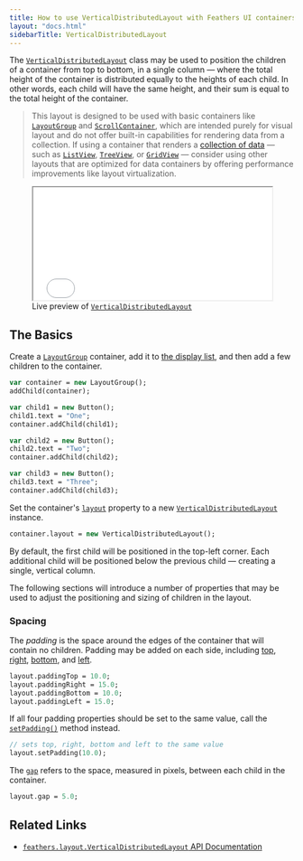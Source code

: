 ```yaml
---
title: How to use VerticalDistributedLayout with Feathers UI containers
layout: "docs.html"
sidebarTitle: VerticalDistributedLayout
---
```


The [`VerticalDistributedLayout`](https://api.feathersui.com/current/feathers/layout/VerticalDistributedLayout.html) class may be used to position the children of a container from top to bottom, in a single column — where the total height of the container is distributed equally to the heights of each child. In other words, each child will have the same height, and their sum is equal to the total height of the container.

> This layout is designed to be used with basic containers like [`LayoutGroup`](./layout-group.md) and [`ScrollContainer`](./scroll-container.md), which are intended purely for visual layout and do not offer built-in capabilities for rendering data from a collection. If using a container that renders a [collection of data](./data-collections.md) — such as [`ListView`](./list-view.md), [`TreeView`](./tree-view.md), or [`GridView`](./grid-view.md) — consider using other layouts that are optimized for data containers by offering performance improvements like layout virtualization.

<figure>
<iframe src="/learn/haxe-openfl/samples/vertical-distributed-layout.html" width="100%" height="200"></iframe>
<figcaption>Live preview of <a href="https://api.feathersui.com/current/feathers/layout/VerticalDistributedLayout.html"><code>VerticalDistributedLayout</code></a></figcaption>
</figure>

## The Basics

Create a [`LayoutGroup`](./layout-group.md) container, add it to [the display list](https://books.openfl.org/openfl-developers-guide/display-programming/basics-of-display-programming.html), and then add a few children to the container.

```haxe
var container = new LayoutGroup();
addChild(container);

var child1 = new Button();
child1.text = "One";
container.addChild(child1);

var child2 = new Button();
child2.text = "Two";
container.addChild(child2);

var child3 = new Button();
child3.text = "Three";
container.addChild(child3);
```

Set the container's [`layout`](https://api.feathersui.com/current/feathers/layout/feathers/controls/LayoutGroup.html#layout) property to a new [`VerticalDistributedLayout`](https://api.feathersui.com/current/feathers/layout/VerticalDistributedLayout.html) instance.

```haxe
container.layout = new VerticalDistributedLayout();
```

By default, the first child will be positioned in the top-left corner. Each additional child will be positioned below the previous child — creating a single, vertical column.

The following sections will introduce a number of properties that may be used to adjust the positioning and sizing of children in the layout.

### Spacing

The _padding_ is the space around the edges of the container that will contain no children. Padding may be added on each side, including [top](https://api.feathersui.com/current/feathers/layout/VerticalDistributedLayout.html#paddingTop), [right](https://api.feathersui.com/current/feathers/layout/VerticalDistributedLayout.html#paddingRight), [bottom](https://api.feathersui.com/current/feathers/layout/VerticalDistributedLayout.html#paddingBottom), and [left](https://api.feathersui.com/current/feathers/layout/VerticalDistributedLayout.html#paddingLeft).

```haxe
layout.paddingTop = 10.0;
layout.paddingRight = 15.0;
layout.paddingBottom = 10.0;
layout.paddingLeft = 15.0;
```

If all four padding properties should be set to the same value, call the [`setPadding()`](https://api.feathersui.com/current/feathers/layout/VerticalDistributedLayout.html#setPadding) method instead.

```haxe
// sets top, right, bottom and left to the same value
layout.setPadding(10.0);
```

The [`gap`](https://api.feathersui.com/current/feathers/layout/VerticalDistributedLayout.html#gap) refers to the space, measured in pixels, between each child in the container.

```haxe
layout.gap = 5.0;
```

## Related Links

- [`feathers.layout.VerticalDistributedLayout` API Documentation](https://api.feathersui.com/current/feathers/layout/VerticalDistributedLayout.html)
